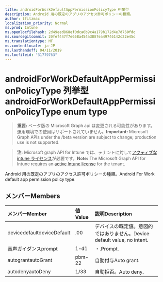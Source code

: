 ```yaml
---
title: androidForWorkDefaultAppPermissionPolicyType 列挙型
description: Android 用の既定のアプリのアクセス許可ポリシーの種類。
author: tfitzmac
localization_priority: Normal
ms.prod: Intune
ms.openlocfilehash: 2d49eed868ef0dca6b9c4a179b172d4e7d750fdc
ms.sourcegitcommit: 20fef447f7e658a454a3887ea49746142c22e45c
ms.translationtype: MT
ms.contentlocale: ja-JP
ms.lasthandoff: 04/11/2019
ms.locfileid: "31779763"
---
```

# <a name="androidforworkdefaultapppermissionpolicytype-enum-type"></a><span data-ttu-id="b726e-103">androidForWorkDefaultAppPermissionPolicyType 列挙型</span><span class="sxs-lookup"><span data-stu-id="b726e-103">androidForWorkDefaultAppPermissionPolicyType enum type</span></span>

> <span data-ttu-id="b726e-104">**重要:** ベータ版の Microsoft Graph api は変更される可能性があります。運用環境での使用はサポートされていません。</span><span class="sxs-lookup"><span data-stu-id="b726e-104">**Important:** Microsoft Graph APIs under the /beta version are subject to change; production use is not supported.</span></span>

> <span data-ttu-id="b726e-105">**注:** Microsoft graph API for Intune では、テナントに対して[アクティブな intune ライセンス](https://go.microsoft.com/fwlink/?linkid=839381)が必要です。</span><span class="sxs-lookup"><span data-stu-id="b726e-105">**Note:** The Microsoft Graph API for Intune requires an [active Intune license](https://go.microsoft.com/fwlink/?linkid=839381) for the tenant.</span></span>

<span data-ttu-id="b726e-106">Android 用の既定のアプリのアクセス許可ポリシーの種類。</span><span class="sxs-lookup"><span data-stu-id="b726e-106">Android For Work default app permission policy type.</span></span>

## <a name="members"></a><span data-ttu-id="b726e-107">メンバー</span><span class="sxs-lookup"><span data-stu-id="b726e-107">Members</span></span>
|<span data-ttu-id="b726e-108">メンバー</span><span class="sxs-lookup"><span data-stu-id="b726e-108">Member</span></span>|<span data-ttu-id="b726e-109">値</span><span class="sxs-lookup"><span data-stu-id="b726e-109">Value</span></span>|<span data-ttu-id="b726e-110">説明</span><span class="sxs-lookup"><span data-stu-id="b726e-110">Description</span></span>|
|:---|:---|:---|
|<span data-ttu-id="b726e-111">devicedefault</span><span class="sxs-lookup"><span data-stu-id="b726e-111">deviceDefault</span></span>|<span data-ttu-id="b726e-112">.0</span><span class="sxs-lookup"><span data-stu-id="b726e-112">0</span></span>|<span data-ttu-id="b726e-113">デバイスの既定値。意図的ではありません。</span><span class="sxs-lookup"><span data-stu-id="b726e-113">Device default value, no intent.</span></span>|
|<span data-ttu-id="b726e-114">音声ガイダンス</span><span class="sxs-lookup"><span data-stu-id="b726e-114">prompt</span></span>|<span data-ttu-id="b726e-115">1-d</span><span class="sxs-lookup"><span data-stu-id="b726e-115">1</span></span>|<span data-ttu-id="b726e-116">・.</span><span class="sxs-lookup"><span data-stu-id="b726e-116">Prompt.</span></span>|
|<span data-ttu-id="b726e-117">autogrant</span><span class="sxs-lookup"><span data-stu-id="b726e-117">autoGrant</span></span>|<span data-ttu-id="b726e-118">pbm-2</span><span class="sxs-lookup"><span data-stu-id="b726e-118">2</span></span>|<span data-ttu-id="b726e-119">自動付与</span><span class="sxs-lookup"><span data-stu-id="b726e-119">Auto grant.</span></span>|
|<span data-ttu-id="b726e-120">autodeny</span><span class="sxs-lookup"><span data-stu-id="b726e-120">autoDeny</span></span>|<span data-ttu-id="b726e-121">1/3</span><span class="sxs-lookup"><span data-stu-id="b726e-121">3</span></span>|<span data-ttu-id="b726e-122">自動拒否。</span><span class="sxs-lookup"><span data-stu-id="b726e-122">Auto deny.</span></span>|





